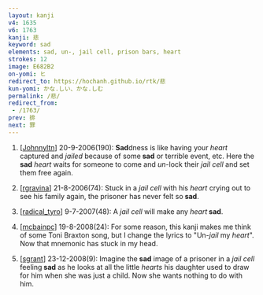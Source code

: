 ```yaml
---
layout: kanji
v4: 1635
v6: 1763
kanji: 悲
keyword: sad
elements: sad, un-, jail cell, prison bars, heart
strokes: 12
image: E682B2
on-yomi: ヒ
redirect_to: https://hochanh.github.io/rtk/悲
kun-yomi: かな.しい、かな.しむ
permalink: /悲/
redirect_from:
 - /1763/
prev: 排
next: 罪
---
```


1) [<a href="http://kanji.koohii.com/profile/Johnnyltn">Johnnyltn</a>] 20-9-2006(190): <strong>Sad</strong>dness is like having your <em>heart</em> captured and <em>jailed</em> because of some<strong> sad</strong> or terrible event, etc. Here the<strong> sad</strong> <em>heart</em> waits for someone to come and <em>un</em>-lock their <em>jail cell</em> and set them free again.

2) [<a href="http://kanji.koohii.com/profile/rgravina">rgravina</a>] 21-8-2006(74): Stuck in a <em>jail cell</em> with his <em>heart</em> crying out to see his family again, the prisoner has never felt so<strong> sad</strong>.

3) [<a href="http://kanji.koohii.com/profile/radical_tyro">radical_tyro</a>] 9-7-2007(48): A <em>jail cell</em> will make any <em>heart</em><strong> sad</strong>.

4) [<a href="http://kanji.koohii.com/profile/mcbainpc">mcbainpc</a>] 19-8-2008(24): For some reason, this kanji makes me think of some Toni Braxton song, but I change the lyrics to &quot;Un-<em>jail</em> my <em>heart</em>&quot;. Now that mnemonic has stuck in my head.

5) [<a href="http://kanji.koohii.com/profile/sgrant">sgrant</a>] 23-12-2008(9): Imagine the<strong> sad</strong> image of a prisoner in a <em>jail cell</em> feeling<strong> sad</strong> as he looks at all the little <em>hearts</em> his daughter used to draw for him when she was just a child. Now she wants nothing to do with him.

